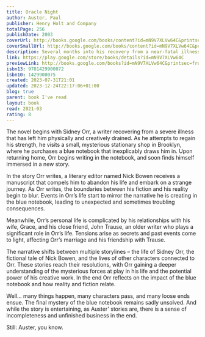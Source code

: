 ```yaml
---  
title: Oracle Night  
author: Auster, Paul  
publisher: Henry Holt and Company  
totalPage: 256  
publishDate: 2003  
coverUrl: http://books.google.com/books/content?id=mN9V7XLVw64C&printsec=frontcover&img=1&zoom=1&edge=curl&source=gbs_api  
coverSmallUrl: http://books.google.com/books/content?id=mN9V7XLVw64C&printsec=frontcover&img=1&zoom=5&edge=curl&source=gbs_api  
description: Several months into his recovery from a near-fatal illness, thirty-four-year-old novelist Sidney Orr enters a stationery shop in the Cobble Hill section of Brooklyn and buys a blue notebook. It is September 18, 1982, and for the next nine days Orr will live under the spell of this blank book, trapped inside a world of eerie premonitions and puzzling events that threaten to destroy his marriage and undermine his faith in reality. Why does his wife suddenly break down in tears in the backseat of a taxi just hours after Sidney begins writing in the notebook? Why does M. R. Chang, the owner of the stationery shop, precipitously close his business the next day? What are the connections between a 1938 Warsaw telephone directory and a lost novel in which the hero can predict the future? At what point does animosity explode into violence? To what degree is forgiveness the ultimate expression of love? Paul Auster's mesmerizing eleventh novel reads like an old-fashioned ghost story. But there are no ghosts in this book—only flesh-and-blood human beings, wandering through the haunted realms of everyday life. At once a meditation on the nature of time and a journey through the labyrinth of one man's imagination, Oracle Night is a narrative tour de force that confirms Auster's reputation as one of the boldest, most original writers at work in America today.  
link: https://play.google.com/store/books/details?id=mN9V7XLVw64C  
previewLink: http://books.google.com/books?id=mN9V7XLVw64C&printsec=frontcover&dq=Paul+Auster,+Oracle+of+the+Night&hl=&as_pt=BOOKS&cd=1&source=gbs_api  
isbn13: 9781429900072  
isbn10: 1429900075  
created: 2023-07-31T21:01  
updated: 2023-12-24T22:17:06+01:00  
blog: true  
parent: book I've read  
layout: book  
read: 2021-03  
rating: 8  
---  
```

  
The novel begins with Sidney Orr, a writer recovering from a severe illness that has left him physically and creatively drained. As he attempts to regain his strength, he visits a small, mysterious stationary shop in Brooklyn, where he purchases a blue notebook that inexplicably draws him in. Upon returning home, Orr begins writing in the notebook, and soon finds himself immersed in a new story.  
  
In the story Orr writes, a literary editor named Nick Bowen receives a manuscript that compels him to abandon his life and embark on a strange journey. As Orr writes, the boundaries between his fiction and his reality begin to blur. Events in Orr’s life start to mirror the narrative he is creating in the blue notebook, leading to unexpected and sometimes troubling consequences.  
  
Meanwhile, Orr’s personal life is complicated by his relationships with his wife, Grace, and his close friend, John Trause, an older writer who plays a significant role in Orr’s life. Tensions arise as secrets and past events come to light, affecting Orr’s marriage and his friendship with Trause.  
  
The narrative shifts between multiple storylines – the life of Sidney Orr, the fictional tale of Nick Bowen, and the lives of other characters connected to Orr.  These stories reach their resolutions, with Orr gaining a deeper understanding of the mysterious forces at play in his life and the potential power of his creative work. In the end Orr reflects on the impact of the blue notebook and how reality and fiction relate.  
  
Well... many things happen, many characters pass, and many loose ends ensue.  The final mystery of the blue notebook remains sadly unsolved. And while the story is entertaining, as Auster' stories are, there is a sense of incompleteness and unfinished business in the end.  
  
Still: Auster, you know.